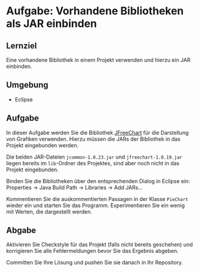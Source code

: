 # Aufgabe: Vorhandene Bibliotheken als JAR einbinden

## Lernziel

Eine vorhandene Bibliothek in einem Projekt verwenden und hierzu ein JAR einbinden.


## Umgebung

  * Eclipse


## Aufgabe

In dieser Aufgabe werden Sie die Bibliothek [JFreeChart](http://www.jfree.org/jfreechart/) für die Darstellung von Grafiken verwenden. Hierzu müssen die JARs der Bibliothek in das Projekt eingebunden werden.

Die beiden JAR-Dateien `jcommon-1.0.23.jar` und `jfreechart-1.0.19.jar` liegen bereits im `lib`-Ordner des Projektes, sind aber noch nicht in das Projekt eingebunden.

Binden Sie die Bibliotheken über den entsprechenden Dialog in Eclipse ein: Properties -> Java Build Path -> Libraries -> Add JARs...

Kommentieren Sie die auskommentierten Passagen in der Klasse `PieChart` wieder ein und starten Sie das Programm. Experimentieren Sie ein wenig mit Werten, die dargestellt werden.


## Abgabe

Aktivieren Sie Checkstyle für das Projekt (falls nicht bereits geschehen) und korrigieren Sie alle Fehlermeldungen bevor Sie das Ergebnis abgeben.

Committen Sie Ihre Lösung und pushen Sie sie danach in Ihr Repository.
